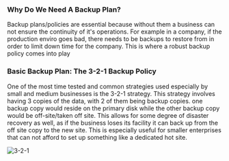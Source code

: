 ### Why Do We Need A Backup Plan?
Backup plans/policies are essential because without them a business can not ensure the continuity of it's operations. For example in a company, if the production enviro goes bad, there needs to be backups to restore from in order to limit down time for the company. This is where a robust backup policy comes into play


### Basic Backup Plan: The 3-2-1 Backup Policy
One of the most time tested and common strategies used especially by small and medium businesses is the 3-2-1 strategy. This strategy involves having 3 copies of the data, with 2 of them being backup copies. one backup copy would reside on the primary disk while the other backup copy would be off-site/taken off site. This allows for some degree of disaster recovery as well, as if the business loses its facility it can back up from the off site copy to the new site. This is especially useful for smaller enterprises that can not afford to set up something like a dedicated hot site. 

![3-2-1](https://sysadmininfo.github.io/3-2-1.jpeg)
